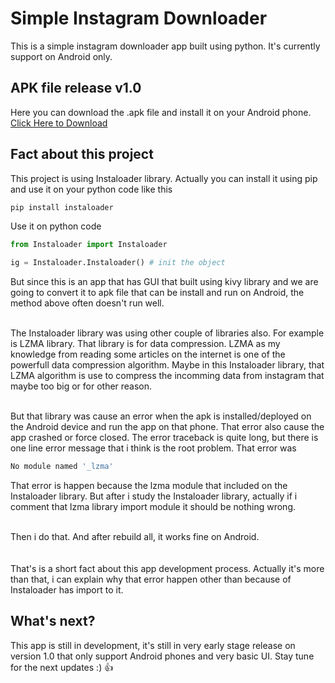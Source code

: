 # Simple Instagram Downloader
This is a simple instagram downloader app built using python. It's currently support on Android only.

## APK file release v1.0
Here you can download the .apk file and install it on your Android phone.<br>
[Click Here to Download](https://github.com/Fredo-Ronan/Android-IG-Downloader-using-Python/releases/download/1.0/Fredo.Instagram.Downloader.apk)

## Fact about this project
This project is using Instaloader library. Actually you can install it using pip and use it on your python code like this

```Bash
pip install instaloader
```
Use it on python code
```Python
from Instaloader import Instaloader

ig = Instaloader.Instaloader() # init the object
```
But since this is an app that has GUI that built using kivy library and we are going to convert it to apk file that can be install and run on Android, the method above often doesn't run well.<br><br>

The Instaloader library was using other couple of libraries also. For example is LZMA library. That library is for data compression. LZMA as my knowledge from reading some articles on the internet is one of the powerfull data compression algorithm.
Maybe in this Instaloader library, that LZMA algorithm is use to compress the incomming data from instagram that maybe too big or for other reason.<br><br>

But that library was cause an error when the apk is installed/deployed on the Android device and run the app on that phone. That error also cause the app crashed or force closed. The error traceback is quite long, 
but there is one line error message that i think is the root problem. That error was
```Bash
No module named '_lzma'
```
That error is happen because the lzma module that included on the Instaloader library. But after i study the Instaloader library, actually if i comment that lzma library import module it should be nothing wrong.<br><br>

Then i do that. And after rebuild all, it works fine on Android.<br><br><br>
That's is a short fact about this app development process. Actually it's more than that, i can explain why that error happen other than because of Instaloader has import to it.

## What's next?
This app is still in development, it's still in very early stage release on version 1.0 that only support Android phones and very basic UI. Stay tune for the next updates :) 👍
